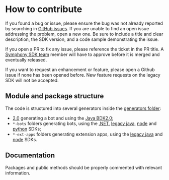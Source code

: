 # How to contribute

If you found a bug or issue, please ensure the bug was not already reported by searching in
[GitHub issues](https://github.com/SymphonyPlatformSolutions/generator-symphony/issues).
If you are unable to find an open issue addressing the problem, open a new one.
Be sure to include a title and clear description, the SDK version, and a code sample demonstrating the issue.

If you open a PR to fix any issue, please reference the ticket in the PR title.
A [Symphony SDK team](https://github.com/orgs/SymphonyPlatformSolutions/teams/symphony-sdk/members) member
will have to approve before it is merged and eventually released.

If you want to request an enhancement or feature, please open a Github issue if none has been opened before.
New feature requests on the legacy SDK will not be accepted.

## Module and package structure

The code is structured into several generators inside the [generators folder](generators):
* [2.0](generators/2.0) generating a bot and using the [Java BDK2.0](https://github.com/SymphonyPlatformSolutions/symphony-api-client-java);
* `*-bots` folders generating bots, using the [.NET](https://github.com/SymphonyPlatformSolutions/symphony-api-client-dotnet),
[legacy java](https://github.com/SymphonyPlatformSolutions/symphony-api-client-java/tree/master/symphony-bdk-legacy/symphony-api-client-java),
[node](https://github.com/SymphonyPlatformSolutions/symphony-api-client-node) and
[python](https://github.com/SymphonyPlatformSolutions/symphony-api-client-python) SDKs;
* `*-ext-apps` folders generating extension apps, using the
[legacy java](https://github.com/SymphonyPlatformSolutions/symphony-api-client-java/tree/master/symphony-bdk-legacy/symphony-api-client-java)
and [node](https://github.com/SymphonyPlatformSolutions/symphony-api-client-node) SDKs.

## Documentation

Packages and public methods should be properly commented with relevant information.
